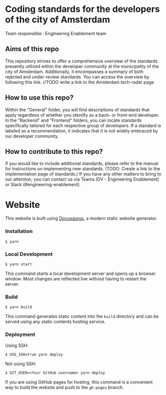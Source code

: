 # Coding standards for the developers of the city of Amsterdam

Team responsible : Engineering Enablement team

## Aims of this repo
This repository strives to offer a comprehensive overview of the standards presently utilized within the developer community at the municipality of the city of Amsterdam. Additionally, it encompasses a summary of both rejected and under-review standards. You can access the overview by following this link. //TODO write a link to the Amsterdam tech-radar page

## How to use this repo?
Within the "General" folder, you will find descriptions of standards that apply regardless of whether you identify as a back- or front-end developer. In the "Backend" and "Frontend" folders, you can locate standards specifically tailored for each respective group of developers.
If a standard is labeled as a recommendation, it indicates that it is not widely embraced by our developer community.

## How to contribute to this repo?
If you would like to include additional standards, please refer to the manual for instructions on implementing new standards. (TODO: Create a link to the implementation page of standards.) If you have any other matters to bring to our attention, you can contact us via Teams (DV - Engineering Enablement) or Slack (#engineering-enablement).









# Website

This website is built using [Docusaurus](https://docusaurus.io/), a modern static website generator.

### Installation

```
$ yarn
```

### Local Development

```
$ yarn start
```

This command starts a local development server and opens up a browser window. Most changes are reflected live without having to restart the server.

### Build

```
$ yarn build
```

This command generates static content into the `build` directory and can be served using any static contents hosting service.

### Deployment

Using SSH:

```
$ USE_SSH=true yarn deploy
```

Not using SSH:

```
$ GIT_USER=<Your GitHub username> yarn deploy
```

If you are using GitHub pages for hosting, this command is a convenient way to build the website and push to the `gh-pages` branch.
